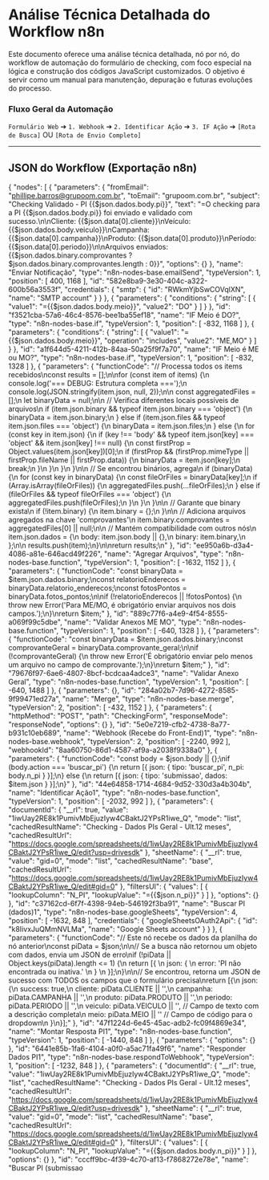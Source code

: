# Análise Técnica Detalhada do Workflow n8n

Este documento oferece uma análise técnica detalhada, nó por nó, do workflow de automação do formulário de checking, com foco especial na lógica e construção dos códigos JavaScript customizados. O objetivo é servir como um manual para manutenção, depuração e futuras evoluções do processo.

### Fluxo Geral da Automação

`Formulário Web` ➔ `1. Webhook` ➔ `2. Identificar Ação` ➔ `3. IF Ação` ➔ `[Rota de Busca]` OU `[Rota de Envio Completo]`

---

## JSON do Workflow (Exportação n8n)

{
  "nodes": [
    {
      "parameters": {
        "fromEmail": "phillipe.barros@grupoom.com.br",
        "toEmail": "grupoom.com.br",
        "subject": "Checking Validado - PI {{$json.dados.body.pi}}",
        "text": "=O checking para a PI {{$json.dados.body.pi}} foi enviado e validado com sucesso.\n\nCliente: {{$json.data[0].cliente}}\nVeículo: {{$json.dados.body.veiculo}}\nCampanha: {{$json.data[0].campanha}}\nProduto: {{$json.data[0].produto}}\nPeríodo: {{$json.data[0].periodo}}\n\nArquivos enviados: {{$json.dados.binary.comprovantes ? $json.dados.binary.comprovantes.length : 0}}",
        "options": {}
      },
      "name": "Enviar Notificação",
      "type": "n8n-nodes-base.emailSend",
      "typeVersion": 1,
      "position": [
        400,
        1168
      ],
      "id": "582e8ba9-3e30-404c-a322-600b56a3553f",
      "credentials": {
        "smtp": {
          "id": "RWkmYjbSwCOVqlXN",
          "name": "SMTP account"
        }
      }
    },
    {
      "parameters": {
        "conditions": {
          "string": [
            {
              "value1": "={{$json.dados.body.meio}}",
              "value2": "DO"
            }
          ]
        }
      },
      "id": "f3521cba-57a6-46c4-8576-bee1ba55ef18",
      "name": "IF Meio é DO?",
      "type": "n8n-nodes-base.if",
      "typeVersion": 1,
      "position": [
        -832,
        1168
      ]
    },
    {
      "parameters": {
        "conditions": {
          "string": [
            {
              "value1": "={{$json.dados.body.meio}}",
              "operation": "includes",
              "value2": "ME,MO"
            }
          ]
        }
      },
      "id": "a1f644d5-4211-412b-84aa-50a25f9f7a70",
      "name": "IF Meio é ME ou MO?",
      "type": "n8n-nodes-base.if",
      "typeVersion": 1,
      "position": [
        -832,
        1328
      ]
    },
    {
      "parameters": {
        "functionCode": "// Processa todos os items recebidos\nconst results = [];\n\nfor (const item of items) {\n  console.log('=== DEBUG: Estrutura completa ===');\n  console.log(JSON.stringify(item.json, null, 2));\n\n  const aggregatedFiles = [];\n  let binaryData = null;\n\n  // Verifica diferentes locais possíveis de arquivos\n  if (item.json.binary && typeof item.json.binary === 'object') {\n    binaryData = item.json.binary;\n  } else if (item.json.files && typeof item.json.files === 'object') {\n    binaryData = item.json.files;\n  } else {\n    for (const key in item.json) {\n      if (key !== 'body' && typeof item.json[key] === 'object' && item.json[key] !== null) {\n        const firstProp = Object.values(item.json[key])[0];\n        if (firstProp && (firstProp.mimeType || firstProp.fileName || firstProp.data)) {\n          binaryData = item.json[key];\n          break;\n        }\n      }\n    }\n  }\n\n  // Se encontrou binários, agrega\n  if (binaryData) {\n    for (const key in binaryData) {\n      const fileOrFiles = binaryData[key];\n      if (Array.isArray(fileOrFiles)) {\n        aggregatedFiles.push(...fileOrFiles);\n      } else if (fileOrFiles && typeof fileOrFiles === 'object') {\n        aggregatedFiles.push(fileOrFiles);\n      }\n    }\n  }\n\n  // Garante que binary exista\n  if (!item.binary) {\n    item.binary = {};\n  }\n\n  // Adiciona arquivos agregados na chave 'comprovantes'\n  item.binary.comprovantes = aggregatedFiles[0] || null;\n\n  // Mantém compatibilidade com outros nós\n  item.json.dados = {\n    body: item.json.body || {},\n    binary: item.binary,\n  };\n\n  results.push(item);\n}\n\nreturn results;\n"
      },
      "id": "ee950a6b-d3a4-4086-a81e-646acd49f226",
      "name": "Agregar Arquivos",
      "type": "n8n-nodes-base.function",
      "typeVersion": 1,
      "position": [
        -1632,
        1152
      ]
    },
    {
      "parameters": {
        "functionCode": "const binaryData = $item.json.dados.binary;\nconst relatorioEnderecos = binaryData.relatorio_enderecos;\nconst fotosPontos = binaryData.fotos_pontos;\n\nif (!relatorioEnderecos || !fotosPontos) {\n  throw new Error('Para ME/MO, é obrigatório enviar arquivos nos dois campos.');\n}\nreturn $item;"
      },
      "id": "889c77f6-a4e9-4f54-8555-a069f99c5dbe",
      "name": "Validar Anexos ME MO",
      "type": "n8n-nodes-base.function",
      "typeVersion": 1,
      "position": [
        -640,
        1328
      ]
    },
    {
      "parameters": {
        "functionCode": "const binaryData = $item.json.dados.binary;\nconst comprovanteGeral = binaryData.comprovante_geral;\n\nif (!comprovanteGeral) {\n  throw new Error('É obrigatório enviar pelo menos um arquivo no campo de comprovante.');\n}\nreturn $item;"
      },
      "id": "79676f97-6ae6-4807-8bcf-bcdcaa4adce3",
      "name": "Validar Anexo Geral",
      "type": "n8n-nodes-base.function",
      "typeVersion": 1,
      "position": [
        -640,
        1488
      ]
    },
    {
      "parameters": {},
      "id": "284a02b7-7d96-4272-8585-9f99471ed27a",
      "name": "Merge",
      "type": "n8n-nodes-base.merge",
      "typeVersion": 2,
      "position": [
        -432,
        1152
      ]
    },
    {
      "parameters": {
        "httpMethod": "POST",
        "path": "CheckingForm",
        "responseMode": "responseNode",
        "options": {}
      },
      "id": "5e0e7219-cfb2-4738-8a77-b931c10eb689",
      "name": "Webhook (Recebe do Front-End)1",
      "type": "n8n-nodes-base.webhook",
      "typeVersion": 2,
      "position": [
        -2240,
        992
      ],
      "webhookId": "8aa60750-86d1-4587-af9a-a2038f9338a0"
    },
    {
      "parameters": {
        "functionCode": "const body = $json.body || {};\nif (body.action === 'buscar_pi') {\n  return [{ json: { tipo: 'buscar_pi', n_pi: body.n_pi } }];\n} else {\n  return [{ json: { tipo: 'submissao', dados: $item.json } }];\n}"
      },
      "id": "44e64858-1714-4684-9d52-330d3a4b304b",
      "name": "Identificar Ação1",
      "type": "n8n-nodes-base.function",
      "typeVersion": 1,
      "position": [
        -2032,
        992
      ]
    },
    {
      "parameters": {
        "documentId": {
          "__rl": true,
          "value": "1iwUay2RE8k1PumivMbEjuzIyw4CBaktJ2YPsR1iwe_Q",
          "mode": "list",
          "cachedResultName": "Checking - Dados PIs Geral - Ult.12 meses",
          "cachedResultUrl": "https://docs.google.com/spreadsheets/d/1iwUay2RE8k1PumivMbEjuzIyw4CBaktJ2YPsR1iwe_Q/edit?usp=drivesdk"
        },
        "sheetName": {
          "__rl": true,
          "value": "gid=0",
          "mode": "list",
          "cachedResultName": "base",
          "cachedResultUrl": "https://docs.google.com/spreadsheets/d/1iwUay2RE8k1PumivMbEjuzIyw4CBaktJ2YPsR1iwe_Q/edit#gid=0"
        },
        "filtersUI": {
          "values": [
            {
              "lookupColumn": "N_PI",
              "lookupValue": "={{$json.n_pi}}"
            }
          ]
        },
        "options": {}
      },
      "id": "c37162cd-6f7f-4398-94eb-546192f3ba91",
      "name": "Buscar PI (dados)1",
      "type": "n8n-nodes-base.googleSheets",
      "typeVersion": 4,
      "position": [
        -1632,
        848
      ],
      "credentials": {
        "googleSheetsOAuth2Api": {
          "id": "k8IivxJuQMmNVLMa",
          "name": "Google Sheets account"
        }
      }
    },
    {
      "parameters": {
        "functionCode": "// Este nó recebe os dados da planilha do nó anterior\nconst piData = $json;\n\n// Se a busca não retornou um objeto com dados, envia um JSON de erro\nif (!piData || Object.keys(piData).length <= 1) {\n  return [{ \n    json: { \n      error: 'PI não encontrada ou inativa.' \n    } \n  }];\n}\n\n// Se encontrou, retorna um JSON de sucesso com TODOS os campos que o formulário precisa\nreturn [{\n  json: {\n    success: true,\n    cliente: piData.CLIENTE || '',\n    campanha: piData.CAMPANHA || '',\n    produto: piData.PRODUTO || '',\n    periodo: piData.PERIODO || '',\n    veiculo: piData.VEICULO || '', // Campo de texto com a descrição completa\n    meio: piData.MEIO || ''       // Campo de código para o dropdown\n  }\n}];"
      },
      "id": "47f1224d-6e45-45ac-adb2-fc09f4869e34",
      "name": "Montar Resposta PI1",
      "type": "n8n-nodes-base.function",
      "typeVersion": 1,
      "position": [
        -1440,
        848
      ]
    },
    {
      "parameters": {
        "options": {}
      },
      "id": "6441e85b-1fa6-4104-a0f0-a5ac71fa49f6",
      "name": "Responder Dados PI1",
      "type": "n8n-nodes-base.respondToWebhook",
      "typeVersion": 1,
      "position": [
        -1232,
        848
      ]
    },
    {
      "parameters": {
        "documentId": {
          "__rl": true,
          "value": "1iwUay2RE8k1PumivMbEjuzIyw4CBaktJ2YPsR1iwe_Q",
          "mode": "list",
          "cachedResultName": "Checking - Dados PIs Geral - Ult.12 meses",
          "cachedResultUrl": "https://docs.google.com/spreadsheets/d/1iwUay2RE8k1PumivMbEjuzIyw4CBaktJ2YPsR1iwe_Q/edit?usp=drivesdk"
        },
        "sheetName": {
          "__rl": true,
          "value": "gid=0",
          "mode": "list",
          "cachedResultName": "base",
          "cachedResultUrl": "https://docs.google.com/spreadsheets/d/1iwUay2RE8k1PumivMbEjuzIyw4CBaktJ2YPsR1iwe_Q/edit#gid=0"
        },
        "filtersUI": {
          "values": [
            {
              "lookupColumn": "N_PI",
              "lookupValue": "={{$json.dados.body.n_pi}}"
            }
          ]
        },
        "options": {}
      },
      "id": "cccff9bc-4f39-4c70-af13-f7868272e78e",
      "name": "Buscar PI (submissao
